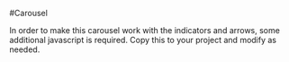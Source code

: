 #Carousel

In order to make this carousel work with the indicators and arrows, some additional javascript is required. Copy this to your project and modify as needed.
